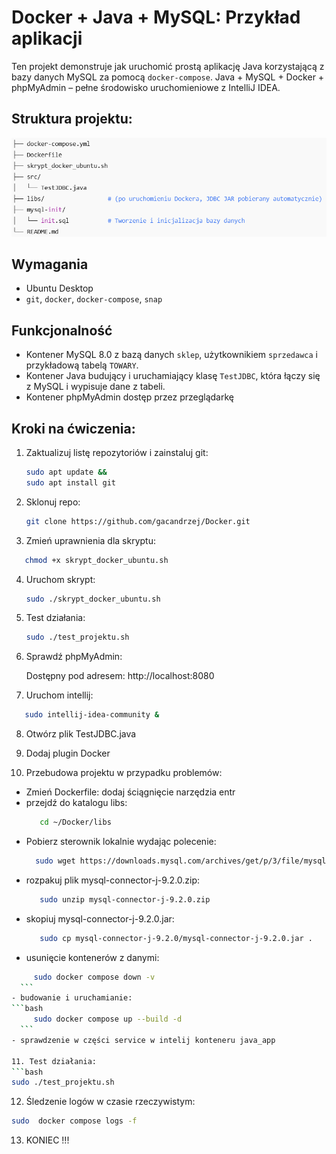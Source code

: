 # Docker + Java + MySQL: Przykład aplikacji

Ten projekt demonstruje jak uruchomić prostą aplikację Java korzystającą z bazy danych MySQL za pomocą `docker-compose`.
Java + MySQL + Docker + phpMyAdmin – pełne środowisko uruchomieniowe z IntelliJ IDEA.

## Struktura projektu:
![img_1.png](img_1.png)

## Wymagania

- Ubuntu Desktop
- `git`, `docker`, `docker-compose`, `snap`

## Funkcjonalność

- Kontener MySQL 8.0 z bazą danych `sklep`, użytkownikiem `sprzedawca` i przykładową tabelą `TOWARY`.
- Kontener Java budujący i uruchamiający klasę `TestJDBC`, która łączy się z MySQL i wypisuje dane z tabeli.
- Kontener phpMyAdmin dostęp przez przeglądarkę

## Kroki na ćwiczenia:

1. Zaktualizuj listę repozytoriów i zainstaluj git:
    ```bash
   sudo apt update &&
   sudo apt install git
    ```
2. Sklonuj repo:
   ```bash
   git clone https://github.com/gacandrzej/Docker.git
   ```

3. Zmień uprawnienia dla skryptu:
```bash
   chmod +x skrypt_docker_ubuntu.sh
```
4. Uruchom skrypt:
   ```bash
   sudo ./skrypt_docker_ubuntu.sh
   ```

5. Test działania:
   ```bash
   sudo ./test_projektu.sh
   ```
6. Sprawdź phpMyAdmin:


   Dostępny pod adresem: http://localhost:8080


7. Uruchom intellij:
```bash
   sudo intellij-idea-community &
```
8. Otwórz plik TestJDBC.java


9. Dodaj plugin Docker


10. Przebudowa projektu w przypadku problemów:
   - Zmień Dockerfile: dodaj ściągnięcie narzędzia entr
   - przejdź do katalogu libs:
      ```bash
         cd ~/Docker/libs
      ```
   - Pobierz sterownik lokalnie wydając polecenie:
       ```bash
         sudo wget https://downloads.mysql.com/archives/get/p/3/file/mysql-connector-j-9.2.0.zip 
      ```
   - rozpakuj plik mysql-connector-j-9.2.0.zip:
      ```bash
         sudo unzip mysql-connector-j-9.2.0.zip
      ```
   - skopiuj mysql-connector-j-9.2.0.jar:
      ```bash
         sudo cp mysql-connector-j-9.2.0/mysql-connector-j-9.2.0.jar .
      ```
   - usunięcie kontenerów z danymi:
   ```bash
        sudo docker compose down -v
     ``` 
   - budowanie i uruchamianie:
   ```bash
        sudo docker compose up --build -d
     ```
   - sprawdzenie w części service w intelij konteneru java_app
   
11. Test działania:
   ```bash
   sudo ./test_projektu.sh
   ```
12. Śledzenie logów w czasie rzeczywistym:
   ```bash
   sudo  docker compose logs -f
   ```
13. KONIEC !!!
   
